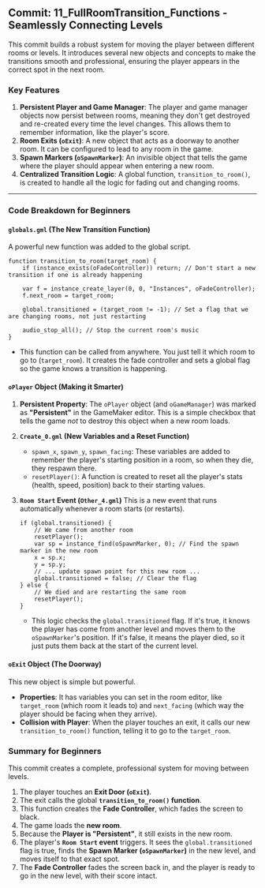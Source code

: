 ## Commit: 11_FullRoomTransition_Functions - Seamlessly Connecting Levels

This commit builds a robust system for moving the player between different rooms or levels. It introduces several new objects and concepts to make the transitions smooth and professional, ensuring the player appears in the correct spot in the next room.

### Key Features

1.  **Persistent Player and Game Manager**: The player and game manager objects now persist between rooms, meaning they don't get destroyed and re-created every time the level changes. This allows them to remember information, like the player's score.
2.  **Room Exits (`oExit`)**: A new object that acts as a doorway to another room. It can be configured to lead to any room in the game.
3.  **Spawn Markers (`oSpawnMarker`)**: An invisible object that tells the game where the player should appear when entering a new room.
4.  **Centralized Transition Logic**: A global function, `transition_to_room()`, is created to handle all the logic for fading out and changing rooms.

---

### Code Breakdown for Beginners

#### `globals.gml` (The New Transition Function)

A powerful new function was added to the global script.

```gml
function transition_to_room(target_room) {
    if (instance_exists(oFadeController)) return; // Don't start a new transition if one is already happening

    var f = instance_create_layer(0, 0, "Instances", oFadeController);
    f.next_room = target_room;
    
    global.transitioned = (target_room != -1); // Set a flag that we are changing rooms, not just restarting
	
	audio_stop_all(); // Stop the current room's music
}
```
*   This function can be called from anywhere. You just tell it which room to go to (`target_room`). It creates the fade controller and sets a global flag so the game knows a transition is happening.

#### `oPlayer` Object (Making it Smarter)

1.  **Persistent Property**: The `oPlayer` object (and `oGameManager`) was marked as **"Persistent"** in the GameMaker editor. This is a simple checkbox that tells the game *not* to destroy this object when a new room loads.

2.  **`Create_0.gml` (New Variables and a Reset Function)**
    *   `spawn_x`, `spawn_y`, `spawn_facing`: These variables are added to remember the player's starting position in a room, so when they die, they respawn there.
    *   `resetPlayer()`: A function is created to reset all the player's stats (health, speed, position) back to their starting values.

3.  **`Room Start` Event (`Other_4.gml`)**
    This is a new event that runs automatically whenever a room starts (or restarts).
    ```gml
    if (global.transitioned) {
        // We came from another room
        resetPlayer();
        var sp = instance_find(oSpawnMarker, 0); // Find the spawn marker in the new room
        x = sp.x;
        y = sp.y;
        // ... update spawn point for this new room ...
        global.transitioned = false; // Clear the flag
    } else {
        // We died and are restarting the same room
        resetPlayer();
    }
    ```
    *   This logic checks the `global.transitioned` flag. If it's true, it knows the player has come from another level and moves them to the `oSpawnMarker`'s position. If it's false, it means the player died, so it just puts them back at the start of the current level.

#### `oExit` Object (The Doorway)

This new object is simple but powerful.
*   **Properties**: It has variables you can set in the room editor, like `target_room` (which room it leads to) and `next_facing` (which way the player should be facing when they arrive).
*   **Collision with Player**: When the player touches an exit, it calls our new `transition_to_room()` function, telling it to go to the `target_room`.

### Summary for Beginners

This commit creates a complete, professional system for moving between levels.
1.  The player touches an **Exit Door (`oExit`)**.
2.  The exit calls the global **`transition_to_room()` function**.
3.  This function creates the **Fade Controller**, which fades the screen to black.
4.  The game loads the **new room**.
5.  Because the **Player is "Persistent"**, it still exists in the new room.
6.  The player's **`Room Start` event** triggers. It sees the `global.transitioned` flag is true, finds the **Spawn Marker (`oSpawnMarker`)** in the new level, and moves itself to that exact spot.
7.  The **Fade Controller** fades the screen back in, and the player is ready to go in the new level, with their score intact.
